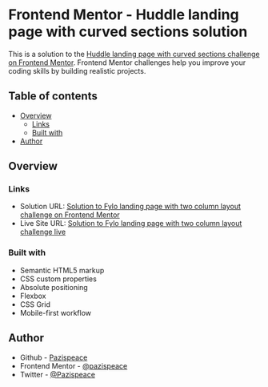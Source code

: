 # Frontend Mentor - Huddle landing page with curved sections solution

This is a solution to the [Huddle landing page with curved sections challenge on Frontend Mentor](https://www.frontendmentor.io/challenges/huddle-landing-page-with-curved-sections-5ca5ecd01e82137ec91a50f2). Frontend Mentor challenges help you improve your coding skills by building realistic projects.

## Table of contents

- [Overview](#overview)
  - [Links](#links)
  - [Built with](#built-with)
- [Author](#author)

## Overview

### Links

- Solution URL: [Solution to Fylo landing page with two column layout challenge on Frontend Mentor](https://www.frontendmentor.io/solutions/responsive-huddle-landing-page-with-curved-sections-r1A9aXqU5)
- Live Site URL: [Solution to Fylo landing page with two column layout challenge live](https://Pazispeace.github.io/FrontendMentor-Challenges/huddle-landing-page-with-curved-sections-master)

### Built with

- Semantic HTML5 markup
- CSS custom properties
- Absolute positioning
- Flexbox
- CSS Grid
- Mobile-first workflow

## Author

- Github - [Pazispeace](https://github.com/Pazispeace)
- Frontend Mentor - [@pazispeace](https://www.frontendmentor.io/profile/Pazispeace)
- Twitter - [@Pazispeace](https://www.twitter.com/pazispeace)
